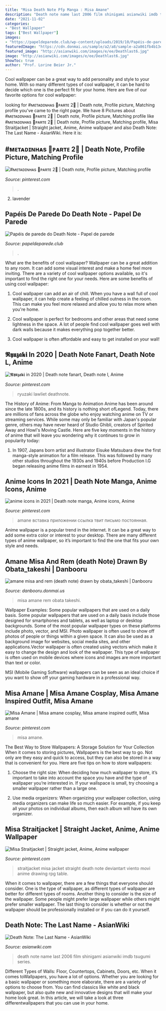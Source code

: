 ```yaml
---
title: "Misa Death Note Pfp Manga : Misa Amane"
description: "Death note name last 2006 film shinigami asianwiki imdb tsugumi series"
date: "2021-11-02"
categories:
- "Best Wallpaper"
tags: ["Best Wallpaper"]
images:
- "https://papeldeparede.club/wp-content/uploads/2019/10/Papéis-de-parede-do-Death-Note-10.jpg"
featuredImage: "https://cdn.donmai.us/sample/a2/a8/sample-a2a861fb4b13e42079942e0d1fdd1fac.jpg"
featured_image: "http://asianwiki.com/images/e/ee/Deathlast6.jpg"
image: "http://asianwiki.com/images/e/ee/Deathlast6.jpg"
ShowToc: true
author: "Prof. Lorine Beier Jr."
---
```



Cool wallpaper can be a great way to add personality and style to your home. With so many different types of cool wallpaper, it can be hard to decide which one is the perfect fit for your home. Here are five of our favorite options for cool wallpaper: 

	

		
looking for #ᴍᴇᴛᴀᴅɪɴʜᴀs 🍁ᴘᴀʀᴛᴇ 2🍁 | Death note, Profile picture, Matching profile you've came to the right page. We have 8 Pictures about #ᴍᴇᴛᴀᴅɪɴʜᴀs 🍁ᴘᴀʀᴛᴇ 2🍁 | Death note, Profile picture, Matching profile like #ᴍᴇᴛᴀᴅɪɴʜᴀs 🍁ᴘᴀʀᴛᴇ 2🍁 | Death note, Profile picture, Matching profile, Misa Straitjacket | Straight jacket, Anime, Anime wallpaper and also Death Note: The Last Name - AsianWiki. Here it is:
		
    
## #ᴍᴇᴛᴀᴅɪɴʜᴀs 🍁ᴘᴀʀᴛᴇ 2🍁 | Death Note, Profile Picture, Matching Profile

<img loading=lazy src="https://i.pinimg.com/736x/e0/2f/62/e02f625223f686befe7fbcc4079b313d.jpg" onerror="this.onerror=null;this.src='https://tse4.mm.bing.net/th?id=OIP.EaXRj9rfRwlTOSvgdmj8PAHaHZ&amp;pid=15.1';" alt="#ᴍᴇᴛᴀᴅɪɴʜᴀs 🍁ᴘᴀʀᴛᴇ 2🍁 | Death note, Profile picture, Matching profile">

_Source: pinterest.com_

>. 

	

2. lavender 

    
## Papéis De Parede Do Death Note - Papel De Parede

<img loading=lazy src="https://papeldeparede.club/wp-content/uploads/2019/10/Papéis-de-parede-do-Death-Note-10.jpg" onerror="this.onerror=null;this.src='https://tse3.mm.bing.net/th?id=OIP.G304FeX_oz-t_Ii3JzVK8gHaMw&amp;pid=15.1';" alt="Papéis de parede do Death Note - Papel de parede">

_Source: papeldeparede.club_

>. 

	

What are the benefits of cool wallpaper?
Wallpaper can be a great addition to any room. It can add some visual interest and make a home feel more inviting. There are a variety of cool wallpaper options available, so it's important to find the right one for your needs. Here are some benefits of using cool wallpaper: 
1. Cool wallpaper can add an air of chill. When you have a wall full of cool wallpaper, it can help create a feeling of chilled outness in the room. This can make you feel more relaxed and allow you to relax more when you're home. 

2. Cool wallpaper is perfect for bedrooms and other areas that need some lightness in the space. A lot of people find cool wallpaper goes well with dark walls because it makes everything pop together better. 

3. Cool wallpaper is often affordable and easy to get installed on your wall!

    
## 𝕽𝖞𝖚𝖟𝖆𝖐𝖎 In 2020 | Death Note Fanart, Death Note L, Anime

<img loading=lazy src="https://i.pinimg.com/736x/c3/ce/d9/c3ced9c4fe77e6d78ca69191c81c91ce.jpg" onerror="this.onerror=null;this.src='https://tse2.mm.bing.net/th?id=OIP.YAOBlUlkk1q0xLPzm6g9tgHaHa&amp;pid=15.1';" alt="𝕽𝖞𝖚𝖟𝖆𝖐𝖎 in 2020 | Death note fanart, Death note l, Anime">

_Source: pinterest.com_

>ryuzaki lawliet deathnote. 

	

The History of Anime: From Manga to Animation
Anime has been around since the late 1800s, and its history is nothing short ofLegend. Today, there are millions of fans across the globe who enjoy watching anime on TV or streaming services. While some may only be familiar with Japan's popular genre, others may have never heard of Studio Ghibli, creators of Spirited Away and Howl's Moving Castle. Here are five key moments in the history of anime that will leave you wondering why it continues to grow in popularity today:
1) In 1907, Japans born artist and illustrator Eisuke Matsubara drew the first manga-style animation for a film release. This was followed by many other studios throughout the 1930s and 1940s before Production I.G began releasing anime films in earnest in 1954.

    
## Anime Icons In 2021 | Death Note Manga, Anime Icons, Anime

<img loading=lazy src="https://i.pinimg.com/736x/e9/33/71/e93371379d8bfd2564082c5bfc49d343.jpg" onerror="this.onerror=null;this.src='https://tse3.mm.bing.net/th?id=OIP.wAeE657gaBwAq0NkZqZuRwAAAA&amp;pid=15.1';" alt="anime icons in 2021 | Death note manga, Anime icons, Anime">

_Source: pinterest.com_

>amane вставка приложении ссылка твит письмо постоянная. 

	

Anime wallpaper is a popular trend in the internet. It can be a great way to add some extra color or interest to your desktop. There are many different types of anime wallpaper, so it’s important to find the one that fits your own style and needs.

    
## Amane Misa And Rem (death Note) Drawn By Obata_takeshi | Danbooru

<img loading=lazy src="https://cdn.donmai.us/sample/a2/a8/sample-a2a861fb4b13e42079942e0d1fdd1fac.jpg" onerror="this.onerror=null;this.src='https://tse4.mm.bing.net/th?id=OIP.NHAYjYO38m_zPXuT7NeYjQHaLL&amp;pid=15.1';" alt="amane misa and rem (death note) drawn by obata_takeshi | Danbooru">

_Source: danbooru.donmai.us_

>misa amane rem obata takeshi. 

	

Wallpaper Examples: Some popular wallpapers that are used on a daily basis.
Some popular wallpapers that are used on a daily basis include those designed for smartphones and tablets, as well as laptop or desktop backgrounds. Some of the most popular wallpaper types on these platforms include photo, vector, and MSI. 
Photo wallpaper is often used to show off photos of people or things within a given space. It can also be used as a background image for websites, social media sites, and other applications.Vector wallpaper is often created using vectors which make it easy to change the design and look of the wallpaper. This type of wallpaper is often used on mobile devices where icons and images are more important than text or color. 

MSI (Mobile Gaming Software) wallpapers can be seen as an ideal choice if you want to show off your gaming hardware in a professional way.

    
## Misa Amane | Misa Amane Cosplay, Misa Amane Inspired Outfit, Misa Amane

<img loading=lazy src="https://i.pinimg.com/736x/42/60/74/4260740a08792245e7077a456b44a13c--misa-amane-cosplay-death-note.jpg" onerror="this.onerror=null;this.src='https://tse4.mm.bing.net/th?id=OIP.3VZReChP13IL5FkOtjUvUQHaLF&amp;pid=15.1';" alt="Misa Amane | Misa amane cosplay, Misa amane inspired outfit, Misa amane">

_Source: pinterest.com_

>misa amane. 

	

The Best Way to Store Wallpapers: A Storage Solution for Your Collection
When it comes to storing pictures, Wallpapers is the best way to go. Not only are they easy and quick to access, but they can also be stored in a way that is convenient for you. Here are five tips on how to store wallpapers:
1) Choose the right size: When deciding how much wallpaper to store, it’s important to take into account the space you have and the type of wallpaper you’re interested in. If your wallspace is small, try choosing a smaller wallpaper rather than a large one.

2) Use media organizers: When organizing your wallpaper collection, using media organizers can make life so much easier. For example, if you keep all your photos on individual albums, then each album will have its own organizer.

    
## Misa Straitjacket | Straight Jacket, Anime, Anime Wallpaper

<img loading=lazy src="https://i.pinimg.com/736x/e5/e4/13/e5e41345c687dea0c5486c1c5ed57335--straitjacket-death-note.jpg" onerror="this.onerror=null;this.src='https://tse4.mm.bing.net/th?id=OIP.p4qkNg5YskBSFKVeq1szaQHaJ8&amp;pid=15.1';" alt="Misa Straitjacket | Straight jacket, Anime, Anime wallpaper">

_Source: pinterest.com_

>straitjacket misa jacket straight death note deviantart viento movi anime drawing rpg table. 

	

When it comes to wallpaper, there are a few things that everyone should consider. One is the type of wallpaper, as different types of wallpaper are better for different types of rooms. Another thing to consider is the size of the wallpaper. Some people might prefer large wallpaper while others might prefer smaller wallpaper. The last thing to consider is whether or not the wallpaper should be professionally installed or if you can do it yourself.

    
## Death Note: The Last Name - AsianWiki

<img loading=lazy src="http://asianwiki.com/images/e/ee/Deathlast6.jpg" onerror="this.onerror=null;this.src='https://tse2.mm.bing.net/th?id=OIP.hJN7lLSWRiit8BzD-WaPNAHaEN&amp;pid=15.1';" alt="Death Note: The Last Name - AsianWiki">

_Source: asianwiki.com_

>death note name last 2006 film shinigami asianwiki imdb tsugumi series. 

	

Different Types of Walls: Floor, Countertops, Cabinets, Doors, etc.
When it comes toWallpapers, you have a lot of options. Whether you are looking for a basic wallpaper or something more elaborate, there are a variety of options to choose from. You can find classics like white and black wallpaper, but also quite new and innovative designs that will make your home look great. In this article, we will take a look at three differentwallpapers that you can use in your home.

